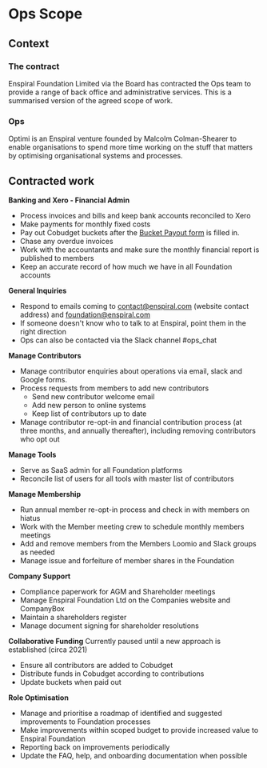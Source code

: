 # Ops Scope

## Context

### The contract

Enspiral Foundation Limited via the Board has contracted the Ops team to provide a range of back office and administrative services. This is a summarised version of the agreed scope of work.

### Ops

Optimi is an Enspiral venture founded by Malcolm Colman-Shearer to enable organisations to spend more time working on the stuff that matters by optimising organisational systems and processes.

## Contracted work

**Banking and Xero - Financial Admin**

* Process invoices and bills and keep bank accounts reconciled to Xero
* Make payments for monthly fixed costs
* Pay out Cobudget buckets after the [Bucket Payout form](../money/collabfunding.md) is filled in.
* Chase any overdue invoices
* Work with the accountants and make sure the monthly financial report is published to members
* Keep an accurate record of how much we have in all Foundation accounts

**General Inquiries**

* Respond to emails coming to contact@enspiral.com \(website contact address\) and foundation@enspiral.com 
* If someone doesn't know who to talk to at Enspiral, point them in the right direction
* Ops can also be contacted via the Slack channel \#ops\_chat

**Manage Contributors**

* Manage contributor enquiries about operations via email, slack and Google forms.
* Process requests from members to add new contributors
  * Send new contributor welcome email
  * Add new person to online systems
  * Keep list of contributors up to date
* Manage contributor re-opt-in and financial contribution process \(at three months, and annually thereafter\), including removing contributors who opt out

**Manage Tools**

* Serve as SaaS admin for all Foundation platforms
* Reconcile list of users for all tools with master list of contributors

**Manage Membership**

* Run annual member re-opt-in process and check in with members on hiatus
* Work with the Member meeting crew to schedule monthly members meetings
* Add and remove members from the Members Loomio and Slack groups as needed
* Manage issue and forfeiture of member shares in the Foundation 

**Company Support**

* Compliance paperwork for AGM and Shareholder meetings
* Manage Enspiral Foundation Ltd on the Companies website and CompanyBox
* Maintain a shareholders register
* Manage document signing for shareholder resolutions

**Collaborative Funding**
Currently paused until a new approach is established (circa 2021)
* Ensure all contributors are added to Cobudget
* Distribute funds in Cobudget according to contributions
* Update buckets when paid out

**Role Optimisation**

* Manage and prioritise a roadmap of identified and suggested improvements to Foundation processes
* Make improvements within scoped budget to provide increased value to Enspiral Foundation
* Reporting back on improvements periodically
* Update the FAQ, help, and onboarding documentation when possible


